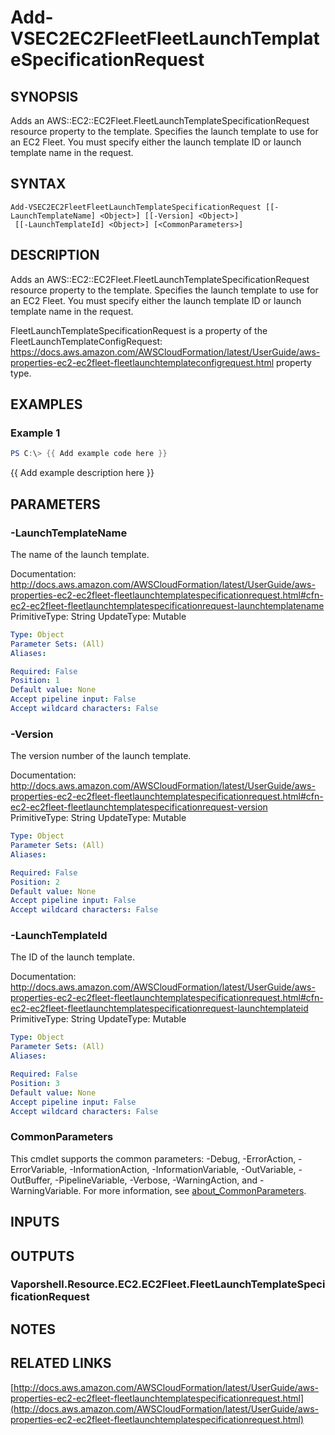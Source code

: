 # Add-VSEC2EC2FleetFleetLaunchTemplateSpecificationRequest

## SYNOPSIS
Adds an AWS::EC2::EC2Fleet.FleetLaunchTemplateSpecificationRequest resource property to the template.
Specifies the launch template to use for an EC2 Fleet.
You must specify either the launch template ID or launch template name in the request.

## SYNTAX

```
Add-VSEC2EC2FleetFleetLaunchTemplateSpecificationRequest [[-LaunchTemplateName] <Object>] [[-Version] <Object>]
 [[-LaunchTemplateId] <Object>] [<CommonParameters>]
```

## DESCRIPTION
Adds an AWS::EC2::EC2Fleet.FleetLaunchTemplateSpecificationRequest resource property to the template.
Specifies the launch template to use for an EC2 Fleet.
You must specify either the launch template ID or launch template name in the request.

FleetLaunchTemplateSpecificationRequest is a property of the  FleetLaunchTemplateConfigRequest: https://docs.aws.amazon.com/AWSCloudFormation/latest/UserGuide/aws-properties-ec2-ec2fleet-fleetlaunchtemplateconfigrequest.html property type.

## EXAMPLES

### Example 1
```powershell
PS C:\> {{ Add example code here }}
```

{{ Add example description here }}

## PARAMETERS

### -LaunchTemplateName
The name of the launch template.

Documentation: http://docs.aws.amazon.com/AWSCloudFormation/latest/UserGuide/aws-properties-ec2-ec2fleet-fleetlaunchtemplatespecificationrequest.html#cfn-ec2-ec2fleet-fleetlaunchtemplatespecificationrequest-launchtemplatename
PrimitiveType: String
UpdateType: Mutable

```yaml
Type: Object
Parameter Sets: (All)
Aliases:

Required: False
Position: 1
Default value: None
Accept pipeline input: False
Accept wildcard characters: False
```

### -Version
The version number of the launch template.

Documentation: http://docs.aws.amazon.com/AWSCloudFormation/latest/UserGuide/aws-properties-ec2-ec2fleet-fleetlaunchtemplatespecificationrequest.html#cfn-ec2-ec2fleet-fleetlaunchtemplatespecificationrequest-version
PrimitiveType: String
UpdateType: Mutable

```yaml
Type: Object
Parameter Sets: (All)
Aliases:

Required: False
Position: 2
Default value: None
Accept pipeline input: False
Accept wildcard characters: False
```

### -LaunchTemplateId
The ID of the launch template.

Documentation: http://docs.aws.amazon.com/AWSCloudFormation/latest/UserGuide/aws-properties-ec2-ec2fleet-fleetlaunchtemplatespecificationrequest.html#cfn-ec2-ec2fleet-fleetlaunchtemplatespecificationrequest-launchtemplateid
PrimitiveType: String
UpdateType: Mutable

```yaml
Type: Object
Parameter Sets: (All)
Aliases:

Required: False
Position: 3
Default value: None
Accept pipeline input: False
Accept wildcard characters: False
```

### CommonParameters
This cmdlet supports the common parameters: -Debug, -ErrorAction, -ErrorVariable, -InformationAction, -InformationVariable, -OutVariable, -OutBuffer, -PipelineVariable, -Verbose, -WarningAction, and -WarningVariable. For more information, see [about_CommonParameters](http://go.microsoft.com/fwlink/?LinkID=113216).

## INPUTS

## OUTPUTS

### Vaporshell.Resource.EC2.EC2Fleet.FleetLaunchTemplateSpecificationRequest
## NOTES

## RELATED LINKS

[http://docs.aws.amazon.com/AWSCloudFormation/latest/UserGuide/aws-properties-ec2-ec2fleet-fleetlaunchtemplatespecificationrequest.html](http://docs.aws.amazon.com/AWSCloudFormation/latest/UserGuide/aws-properties-ec2-ec2fleet-fleetlaunchtemplatespecificationrequest.html)

